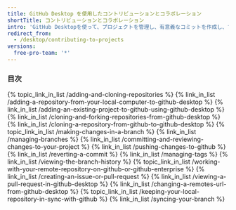 ```yaml
---
title: GitHub Desktop を使用したコントリビューションとコラボレーション
shortTitle: コントリビューションとコラボレーション
intro: 'GitHub Desktopを使って、プロジェクトを管理し、有意義なコミットを作成し、プロジェクトの履歴をコマンドラインではなくアプリで追跡しましょう。'
redirect_from:
  - /desktop/contributing-to-projects
versions:
  free-pro-team: '*'
---
```



### 目次

{% topic_link_in_list /adding-and-cloning-repositories %}
    {% link_in_list /adding-a-repository-from-your-local-computer-to-github-desktop %}
    {% link_in_list /adding-an-existing-project-to-github-using-github-desktop %}
    {% link_in_list /cloning-and-forking-repositories-from-github-desktop %}
    {% link_in_list /cloning-a-repository-from-github-to-github-desktop %}
{% topic_link_in_list /making-changes-in-a-branch %}
    {% link_in_list /managing-branches %}
    {% link_in_list /committing-and-reviewing-changes-to-your-project %}
    {% link_in_list /pushing-changes-to-github %}
    {% link_in_list /reverting-a-commit %}
    {% link_in_list /managing-tags %}
    {% link_in_list /viewing-the-branch-history %}
{% topic_link_in_list /working-with-your-remote-repository-on-github-or-github-enterprise %}
    {% link_in_list /creating-an-issue-or-pull-request %}
    {% link_in_list /viewing-a-pull-request-in-github-desktop %}
    {% link_in_list /changing-a-remotes-url-from-github-desktop %}
{% topic_link_in_list /keeping-your-local-repository-in-sync-with-github %}
    {% link_in_list /syncing-your-branch %}

